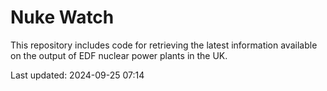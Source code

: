 # Nuke Watch

This repository includes code for retrieving the latest information available on the output of EDF nuclear power plants in the UK.

Last updated: 2024-09-25 07:14